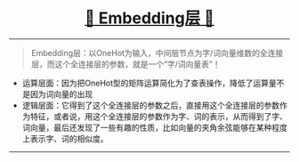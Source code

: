 [<h1 align = "center">:rocket: Embedding层 :facepunch:</h1>][1]

---
> Embedding层：以OneHot为输入，中间层节点为字/词向量维数的全连接层，而这个全连接层的参数，就是一个“字/词向量表”！

- 运算层面：因为把OneHot型的矩阵运算简化为了查表操作，降低了运算量不是因为词向量的出现
- 逻辑层面：它得到了这个全连接层的参数之后，直接用这个全连接层的参数作为特征，或者说，用这个全连接层的参数作为字、词的表示，从而得到了字、词向量，最后还发现了一些有趣的性质，比如向量的夹角余弦能够在某种程度上表示字、词的相似度。








---
[1]: https://spaces.ac.cn/archives/4122/


